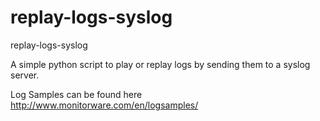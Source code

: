 # replay-logs-syslog
replay-logs-syslog

A simple python script to play or replay logs by sending them to a syslog server.

Log Samples can be found here http://www.monitorware.com/en/logsamples/

